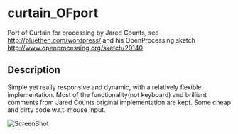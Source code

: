 curtain_OFport
==============

Port of Curtain for processing by Jared Counts, see http://bluethen.com/wordpress/ and his OpenProcessing sketch
http://www.openprocessing.org/sketch/20140

Description
----
Simple yet really responsive and dynamic, with a relatively flexible implementation. Most of the functionality(not keyboard) and brilliant comments from Jared Counts original implementation are kept. Some cheap and dirty code w.r.t. mouse input.

![ScreenShot](https://raw.github.com/tomana/curtain_OFport/master/screenshot.png)

